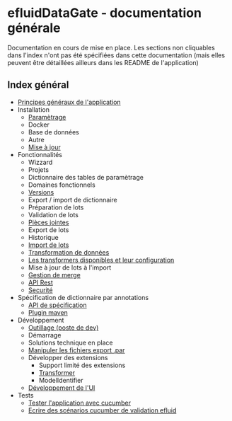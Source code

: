 # efluidDataGate - documentation générale

Documentation en cours de mise en place. Les sections non cliquables dans l'index n'ont pas été spécifiées dans cette documentation (mais elles peuvent être détaillées ailleurs dans les README de l'application)

## Index général

* [Principes généraux de l'application](global-tech.md)
* Installation
  * [Paramètrage](parameters.md)
  * Docker
  * Base de données
  * Autre
  * [Mise à jour](updates.md)
* Fonctionnalités
  * Wizzard
  * Projets
  * Dictionnaire des tables de paramètrage
  * Domaines fonctionnels
  * [Versions](versions.md)
  * Export / import de dictionnaire
  * Préparation de lots
  * Validation de lots
  * [Pièces jointes](attachments.md)
  * Export de lots
  * Historique
  * [Import de lots](commit-pull.md)
  * [Transformation de données](transformer.md)
  * [Les transformers disponibles et leur configuration](transformer-config.md)
  * Mise à jour de lots à l'import
  * [Gestion de merge](case-based-merge.md)
  * [API Rest](rest-api.md)
  * [Securité](security.md)
* Spécification de dictionnaire par annotations 
  * [API de spécification](spec-api.md)
  * [Plugin maven](maven-plugin.md)
* Développement
  * [Outillage (poste de dev)](dev-tools.md)
  * Démarrage
  * Solutions technique en place
  * [Manipuler les fichiers export .par](read-export.md)
  * Développer des extensions
    * Support limité des extensions
    * [Transformer](transformer-develop.md)
    * ModelIdentifier
  * [Développement de l'UI](templating.md)
* Tests
  * [Tester l'application avec cucumber](cucumber-testing.md)
  * [Ecrire des scénarios cucumber de validation efluid](cucumber-efluid-testing.md)
